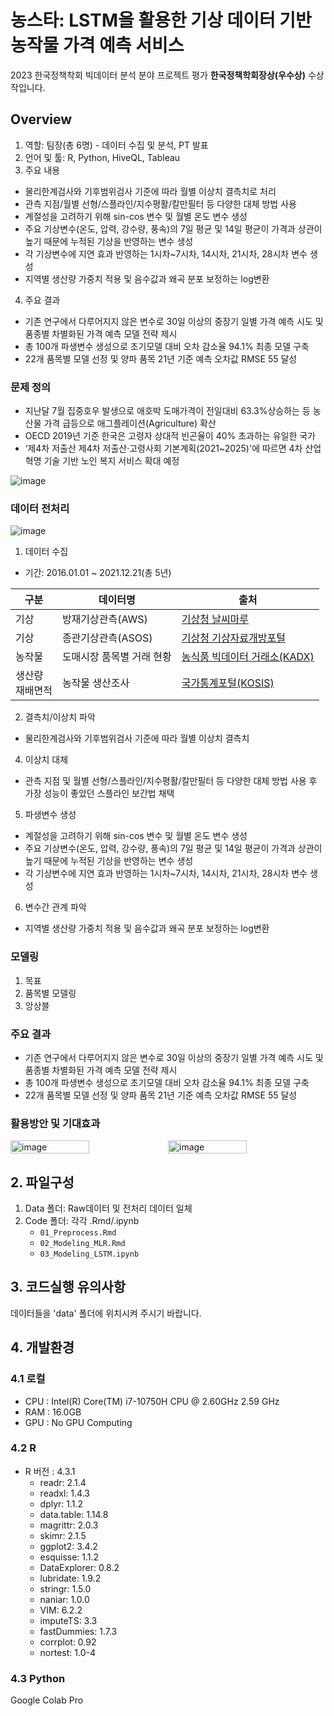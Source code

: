 # 농스타: LSTM을 활용한 기상 데이터 기반 농작물 가격 예측 서비스
2023 한국정책착회 빅데이터 분석 분야 프로젝트 평가 **한국정책학회장상(우수상)** 수상작입니다.

## Overview
1. 역할: 팀장(총 6명) - 데이터 수집 및 분석, PT 발표
2. 언어 및 툴: R, Python, HiveQL, Tableau
3. 주요 내용
- 물리한계검사와 기후범위검사 기준에 따라 월별 이상치 결측치로 처리
- 관측 지점/월별 선형/스플라인/지수평활/칼만필터 등 다양한 대체 방법 사용
- 계절성을 고려하기 위해 sin-cos 변수 및 월별 온도 변수 생성
- 주요 기상변수(온도, 압력, 강수량, 풍속)의 7일 평균 및 14일 평균이 가격과 상관이 높기 때문에 누적된 기상을 반영하는 변수 생성
- 각 기상변수에 지연 효과 반영하는 1시차~7시차, 14시차, 21시차, 28시차 변수 생성
- 지역별 생산량 가중치 적용 및 음수값과 왜곡 분포 보정하는 log변환
4. 주요 결과
- 기존 연구에서 다루어지지 않은 변수로 30일 이상의 중장기 일별 가격 예측 시도 및 품종별 차별화된 가격 예측 모델 전략 제시
- 총 100개 파생변수 생성으로 초기모델 대비 오차 감소율 94.1% 최종 모델 구축
- 22개 품목별 모델 선정 및  양파 품목 21년 기준 예측 오차값 RMSE 55 달성
### 문제 정의
- 지난달 7월 집중호우 발생으로 애호박 도매가격이 전일대비 63.3%상승하는 등 농산물 가격 급등으로 애그플레이션(Agriculture) 확산
- OECD 2019년 기준 한국은 고령자 상대적 빈곤율이 40% 초과하는 유일한 국가
- ‘제4차 저출산 제4차 저출산·고령사회 기본계획(2021~2025)'에 따르면 4차 산업혁명 기술 기반 노인 복지 서비스 확대 예정
  <br>


![image](https://github.com/min02yam/2023_2_tmp/assets/93497667/d4f14b23-58b3-4f32-b734-5bb2965a6fe4)

### 데이터 전처리

![image](https://github.com/min02yam/2023_2_tmp/assets/93497667/117926bd-cae7-404d-8b9d-7d06de30a434)

1. 데이터 수집
- 기간: 2016.01.01 ~ 2021.12.21(총 5년)

| 구분 | 데이터명 | 출처 |
|-------|-------|-------|
| 기상 | 방재기상관측(AWS)| [기상청 날씨마루](https://bd.kma.go.kr/kma2020/svc/main.do) |
| 기상 | 종관기상관측(ASOS) | [기상청 기상자료개방포털](https://data.kma.go.kr/cmmn/main.do) |
| 농작물 | 도매시장 품목별 거래 현황 | [농식품 빅데이터 거래소(KADX)](https://kadx.co.kr/) |
| 생산량<BR>재배면적 | 농작물 생산조사 | [국가통계포털(KOSIS)](https://kosis.kr/index/index.do) |

2. 결측치/이상치 파악
- 물리한계검사와 기후범위검사 기준에 따라 월별 이상치 결측치
4. 이상치 대체
- 관측 지점 및 월별 선형/스플라인/지수평활/칼만필터 등 다양한 대체 방법 사용 후 가장 성능이 좋았던 스플라인 보간법 채택
5. 파생변수 생성
- 계절성을 고려하기 위해 sin-cos 변수 및 월별 온도 변수 생성
- 주요 기상변수(온도, 압력, 강수량, 풍속)의 7일 평균 및 14일 평균이 가격과 상관이 높기 때문에 누적된 기상을 반영하는 변수 생성
- 각 기상변수에 지연 효과 반영하는 1시차~7시차, 14시차, 21시차, 28시차 변수 생성
6. 변수간 관계 파악
- 지역별 생산량 가중치 적용 및 음수값과 왜곡 분포 보정하는 log변환
### 모델링
1. 목표
2. 품목별 모델링
3. 앙상블

### 주요 결과
- 기존 연구에서 다루어지지 않은 변수로 30일 이상의 중장기 일별 가격 예측 시도 및 품종별 차별화된 가격 예측 모델 전략 제시
- 총 100개 파생변수 생성으로 초기모델 대비 오차 감소율 94.1% 최종 모델 구축
- 22개 품목별 모델 선정 및  양파 품목 21년 기준 예측 오차값 RMSE 55 달성
### 활용방안 및 기대효과
<div style="display:flex;">
  <img width="50%" alt="image" src="https://github.com/min02yam/NongStar/assets/93497667/7dad73a9-6675-41d0-9d5d-18c3e68b897d">
  <img width="50%" alt="image" src="https://github.com/min02yam/NongStar/assets/93497667/5c58c3b2-6361-4f1f-ba78-92e7788b2222">
</div>

## 2. 파일구성
1. Data 폴더: Raw데이터 및 전처리 데이터 일체
2. Code 폴더: 각각 .Rmd/.ipynb
    - `01_Preprocess.Rmd`
    - `02_Modeling_MLR.Rmd`
     - `03_Modeling_LSTM.ipynb`

## 3. 코드실행 유의사항
데이터들을 'data' 폴더에 위치시켜 주시기 바랍니다.

## 4. 개발환경
### 4.1 로컬
- CPU : Intel(R) Core(TM) i7-10750H CPU @ 2.60GHz 2.59 GHz
- RAM : 16.0GB
- GPU : No GPU Computing
### 4.2 R
- R 버전 : 4.3.1
  - readr: 2.1.4 
  - readxl: 1.4.3
  - dplyr: 1.1.2
  - data.table: 1.14.8
  - magrittr: 2.0.3
  - skimr: 2.1.5
  - ggplot2: 3.4.2
  - esquisse: 1.1.2
  - DataExplorer: 0.8.2
  - lubridate: 1.9.2
  - stringr: 1.5.0
  - naniar: 1.0.0
  - VIM: 6.2.2
  - imputeTS: 3.3
  - fastDummies: 1.7.3
  - corrplot: 0.92
  - nortest: 1.0-4


### 4.3 Python 
Google Colab Pro
